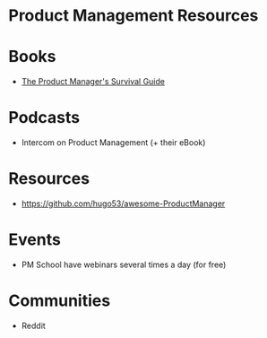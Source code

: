 # Product Management Resources

# Books

- [The Product Manager's Survival Guide](https://www.amazon.co.uk/Product-Managers-Survival-Guide-Everything/dp/1260135233/ref=sr_1_1?dchild=1&keywords=product+manager+survival+guide&qid=1613425090&sr=8-1)

# Podcasts

- Intercom on Product Management (+ their eBook) 

# Resources

- https://github.com/hugo53/awesome-ProductManager

# Events

- PM School have webinars several times a day (for free)

# Communities

- Reddit
